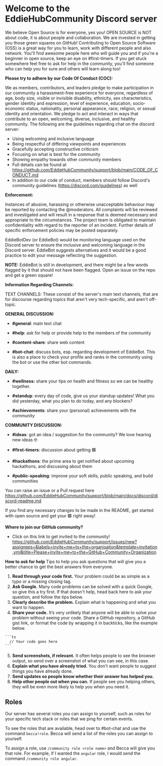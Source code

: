 # Welcome to the EddieHubCommunity Discord server

We believe Open Source is for everyone, yes you!
OPEN SOURCE is NOT about code, it is about people and collaboration.
We are invested in getting you those green squares on GitHub! Contributing to Open Source Software (OSS) is a great way for you to learn, work with different people and also network. You'll find awesome people here who will guide you and if you're a beginner in open source, keep an eye on #first-timers. If you get stuck somewhere feel free to ask for help in the community, you'll find someone who can help you for sure and others will learn along too!

**Please try to adhere by our Code Of Conduct (COC):**

We as members, contributors, and leaders pledge to make participation in our
community a harassment-free experience for everyone, regardless of age, body
size, visible or invisible disability, ethnicity, sex characteristics, gender
identity and expression, level of experience, education, socio-economic status,
nationality, personal appearance, race, religion, or sexual identity
and orientation.
We pledge to act and interact in ways that contribute to an open, welcoming,
diverse, inclusive, and healthy community.
The following are the guidelines regarding chat on the discord server:

- Using welcoming and inclusive language
- Being respectful of differing viewpoints and experiences
- Gracefully accepting constructive criticism
- Focusing on what is best for the community
- Showing empathy towards other community members
- Full details can be found at <https://github.com/EddieHubCommunity/support/blob/main/CODE_OF_CONDUCT.md>
- In addition to our code of conduct, members should follow Discord's community guidelines (<https://discord.com/guidelines>) as well

**Enforcement:**

Instances of abusive, harassing or otherwise unacceptable behaviour may be reported by contacting the @moderators. All complaints will be reviewed and investigated and will result in a response that is deemed necessary and appropriate to the circumstances. The project team is obligated to maintain confidentiality with regard to the reporter of an incident. Further details of specific enforcement policies may be posted separately.

EddieBotDev (or EddieBot) would be monitoring language used on the Discord server to ensure the inclusive and welcoming language in the Discord server. EddieBot suggests alternatives and it would be a good practice to edit your message reflecting the suggestion.

**NOTE:** EddieBot is still in development, and there might be a few words flagged by it that should not have been flagged. Open an issue on the repo and get a green square!

**Information Regarding Channels:**

TEXT CHANNELS: These consist of the server's main text channels, that are for discourse regarding topics that aren't very tech-specific, and aren't off-topic.

**GENERAL DISCUSSION:**

- **#general**: main text chat

- **#help**: ask for help or provide help to the members of the community

- **#content-share**: share web content

- **#bot-chat**: discuss bots, esp. regarding development of EddieBot. This is also a place to check your profile and ranks in the community using the bot or use the other bot commands.

**DAILY:**

- **#wellness:** share your tips on health and fitness so we can be healthy together.

- **#standup**: every day of code, give us your standup updates! What you did yesterday, what you plan to do today, and any blockers?

- **#achievements**: share your (personal) achievements with the community

**COMMUNITY DISCUSSION:**

- **#ideas**: got an idea / suggestion for the community? We love hearing new ideas 🤓

- **#first-timers**: discussion about getting 🟩

- **#hackathons**: the prime area to get notified about upcoming hackathons, and discussing about them

- **#public-speaking**: improve your soft skills, public speaking, and build communities

You can raise an issue or a Pull request here https://github.com/EddieHubCommunity/support/blob/main/docs/discord/discord-readme.md

If you find any necessary changes to be made in the README, get started with open source and get your 🟩 right away!

**Where to join our GitHub community?**

- Click on this link to get invited to the community! https://github.com/EddieHubCommunity/support/issues/new?assignees=&labels=invite+me+to+the+organisation&template=invitation.yml&title=Please+invite+me+to+the+GitHub+Community+Organization

**How to ask for help**
Tips to help you ask questions that will give you a better chance to get the best answers from everyone.

1. **Read through your code first.** Your problem could be as simple as a typo or a missing closing tag.
2. **Ask Google.** Many code problems can be solved with a quick Google, so give this a try first. If that doesn't help, head back here to ask your question, and follow the tips below.
3. **Clearly describe the problem.** Explain what is happening and what you want to happen.
4. **Share your code.** It’s very unlikely that anyone will be able to solve your problem without seeing your code. Share a GitHub repository, a GitHub gist link, or format the code by wrapping it in backticks, like the example below.

````txt
```ts
  // Your code goes here
```
````

<!-- markdownlint-disable ol-prefix -->

5. **Send screenshots, if relevant.** It often helps people to see the browser output, so send over a screenshot of what you can see, in this case.
6. **Explain what you have already tried.** You don't want people to suggest things you have already done.
7. **Send updates so people know whether their answer has helped you.**
8. **Help other people out when you can.** If people see you helping others, they will be even more likely to help you when you need it.

## Roles

Our server has several roles you can assign to yourself, such as roles for your specific tech stack or roles that we ping for certain events.

To see the roles that are available, head over to #bot-chat and use the command `becca!role`. Becca will send a list of the roles you can assign to yourself.

To assign a role, use `/community role <role name>` and Becca will give you that role. For example, if I wanted the `angular` role, I would send the command `/community role angular`.
